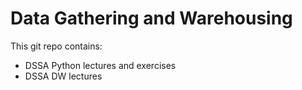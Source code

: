 # Data Gathering and Warehousing

This git repo contains:
- DSSA Python lectures and exercises
- DSSA DW lectures
